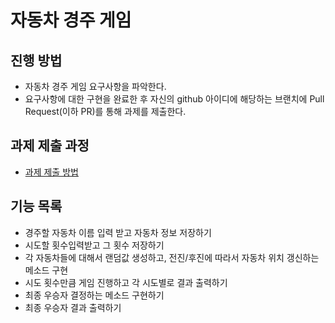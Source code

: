 # 자동차 경주 게임
## 진행 방법
* 자동차 경주 게임 요구사항을 파악한다.
* 요구사항에 대한 구현을 완료한 후 자신의 github 아이디에 해당하는 브랜치에 Pull Request(이하 PR)를 통해 과제를 제출한다.

## 과제 제출 과정
* [과제 제출 방법](https://github.com/next-step/nextstep-docs/tree/master/precourse)

## 기능 목록
* 경주할 자동차 이름 입력 받고 자동차 정보 저장하기
* 시도할 횟수입력받고 그 횟수 저장하기
* 각 자동차들에 대해서 랜덤값 생성하고, 전진/후진에 따라서 자동차 위치 갱신하는 메소드 구현
* 시도 횟수만큼 게임 진행하고 각 시도별로 결과 출력하기
* 최종 우승자 결정하는 메소드 구현하기
* 최종 우승자 결과 출력하기